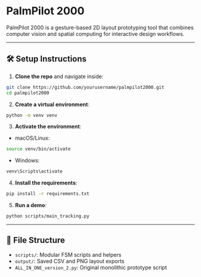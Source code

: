 # PalmPilot 2000

PalmPilot 2000 is a gesture-based 2D layout prototyping tool that combines computer vision and spatial computing for interactive design workflows.

---

## 🛠️ Setup Instructions

1. **Clone the repo** and navigate inside:

```bash
git clone https://github.com/yourusername/palmpilot2000.git
cd palmpilot2000
```

2. **Create a virtual environment**:

```bash
python -m venv venv
```

3. **Activate the environment**:

- macOS/Linux:
```bash
source venv/bin/activate
```

- Windows:
```cmd
venv\Scripts\activate
```

4. **Install the requirements**:

```bash
pip install -r requirements.txt
```

5. **Run a demo**:

```bash
python scripts/main_tracking.py
```

---

## 📂 File Structure

- `scripts/`: Modular FSM scripts and helpers
- `output/`: Saved CSV and PNG layout exports
- `ALL_IN_ONE_version_2.py`: Original monolithic prototype script
